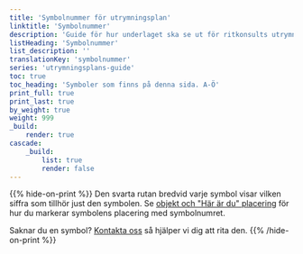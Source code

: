 ```yaml
---
title: 'Symbolnummer för utrymningsplan'
linktitle: 'Symbolnummer'
description: 'Guide för hur underlaget ska se ut för ritkonsults utrymningsplan'
listHeading: 'Symbolnummer'
list_description: ''
translationKey: 'symbolnummer'
series: 'utrymningsplans-guide'
toc: true
toc_heading: 'Symboler som finns på denna sida. A-Ö'
print_full: true
print_last: true
by_weight: true
weight: 999
_build:
    render: true
cascade:
    _build:
        list: true
        render: false
---
```

{{% hide-on-print %}}
Den svarta rutan bredvid varje symbol visar vilken siffra som tillhör just den symbolen. Se [objekt och "Här är du" placering](/guider/utrymningsplan/symboler) för hur du markerar symbolens placering med symbolnumret.

Saknar du en symbol? [Kontakta oss](/kontakt) så hjälper vi dig att rita den.
{{% /hide-on-print %}}
